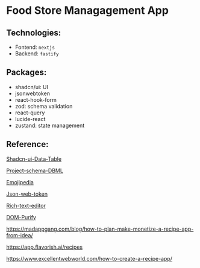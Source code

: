 # Food Store Managagement App

## Technologies:

- Fontend: `nextjs`
- Backend: `fastify`

## Packages:

- shadcn/ui: UI
- jsonwebtoken
- react-hook-form
- zod: schema validation
- react-query
- lucide-react
- zustand: state management

## Reference:

[Shadcn-ui-Data-Table](https://ui.shadcn.com/docs/components/data-table)

[Project-schema-DBML](https://dbdiagram.io/d/679ff485263d6cf9a0c8616d)

[Emojipedia](https://emojipedia.org/activity)

[Json-web-token](https://jwt.io/)

[Rich-text-editor](https://www.tiny.cloud/)

[DOM-Purify](https://www.npmjs.com/package/dompurify)

https://madappgang.com/blog/how-to-plan-make-monetize-a-recipe-app-from-idea/

https://app.flavorish.ai/recipes

https://www.excellentwebworld.com/how-to-create-a-recipe-app/
